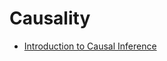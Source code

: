 # Causality

- [Introduction to Causal Inference](https://www.bradyneal.com/causal-inference-course)
